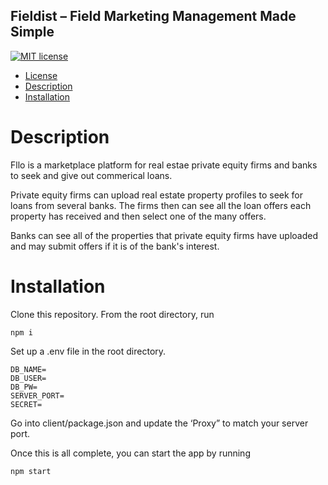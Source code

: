 ## Fieldist – Field Marketing Management Made Simple

[![MIT license](https://img.shields.io/badge/License-MIT-blue.svg)](https://lbesson.mit-license.org/)

- [License](#license)
- [Description ](#description)
- [Installation](#installation)

# Description

Fllo is a marketplace platform for real estae private equity firms and banks to seek and give out commerical loans.

Private equity firms can upload real estate property profiles to seek for loans from several banks. The firms then can see all the loan offers each property has received and then select one of the many offers.

Banks can see all of the properties that private equity firms have uploaded and may submit offers if it is of the bank's interest.

# Installation

Clone this repository. From the root directory, run

```
npm i
```

Set up a .env file in the root directory. 

```
DB_NAME=
DB_USER=
DB_PW=
SERVER_PORT=
SECRET=
```

Go into client/package.json and update the ‘Proxy” to match your server port.

Once this is all complete, you can start the app by running

```
npm start
```